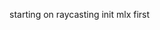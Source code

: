 <!-- check leaks to finish parsing
transfered t_list map to char **
implemented a open protection for fds (not needed if we gonna work with new mlx)
checking values of rgb colors [0 - 255]
cehck leaks in every error
first index of a map part, the part that is above or upside has to be within its range -->

starting on raycasting init mlx first